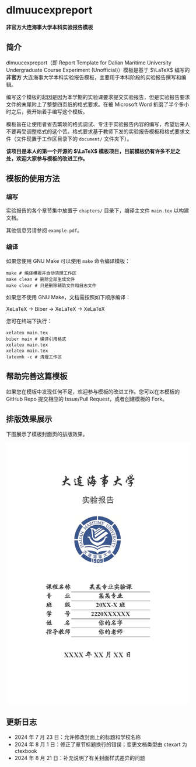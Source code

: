 # dlmuucexpreport 

**非官方大连海事大学本科实验报告模板**

## 简介

dlmuucexpreport（即 Report Template for Dalian Maritime University Undergraduate Course Experiment (Unofficial)）模板是基于 $\LaTeX$ 编写的 **非官方** 大连海事大学本科实验报告模板，主要用于本科阶段的实验报告撰写和编辑。

编写这个模板的起因是因为本学期的实验课要求提交实验报告，但是实验报告要求文件的末尾附上了整整四页纸的格式要求。在被 Microsoft Word 折磨了半个多小时之后，我开始着手编写这个模板。

模板旨在让使用者省去繁琐的格式调试、专注于实验报告内容的编写，希望后来人不要再受调整格式的这个苦。格式要求基于教师下发的实验报告模板和格式要求文件（文件现置于工作区目录下的 `document/` 文件夹下）。

**该项目是本人的第一个开源的 $\LaTeX$ 模板项目，目前模板仍有许多不足之处，欢迎大家参与模板的改进工作。**

## 模板的使用方法

### 编写

实验报告的各个章节集中放置于 `chapters/` 目录下，编译主文件 `main.tex` 以构建文档。

其他信息另请参阅 `example.pdf`。

### 编译

如果您使用 GNU Make 可以使用 `make` 命令编译模板：

```shell
make # 编译模板并自动清理工作区
make clean # 删除全部生成文件
make clear # 只是删除辅助文件和日志文件
```

如果您不使用 GNU Make，文档需按照如下顺序编译：

XeLaTeX → Biber → XeLaTeX → XeLaTeX

您可在终端下执行：

```shell
xelatex main.tex
biber main # 编译引用格式
xelatex main.tex
xelatex main.tex
latexmk -c # 清理工作区
```

## 帮助完善这篇模板

如果您在模板中发现任何不足，欢迎参与模板的改进工作。您可以在本模板的 GitHub Repo 提交相应的 Issue/Pull Request，或者创建模板的 Fork。

## 排版效果展示

下图展示了模板封面页的排版效果。

![cover](./figure/example_页面_01.png)

## 更新日志

- 2024 年 7 月 23 日：允许修改封面上的标题和学校名称
- 2024 年 8 月 1 日：修正了章节标题换行的错误；变更文档类型由 ctexart 为 ctexbook
- 2024 年 8 月 21 日：补充说明了有关封面样式差异的问题

